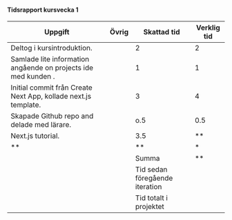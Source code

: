 
#### Tidsrapport kursvecka 1 
| Uppgift                      | Övrig | Skattad tid | Verklig tid |
|---------------------------------------------|---------------|-------------|-------------|
| Deltog i kursintroduktion.                 |         |    2    |   2    |
| Samlade lite information angående on projects ide med kunden .    |       |    1     |   1    |
| Initial commit från Create Next App, kollade next.js template.      |       |   3    |   4    |
| Skapade Github repo and delade med lärare.  |      |   o.5   |   0.5  |
| Next.js tutorial.             |   |  3.5   |   **    |
|**                      |     |   **      |   *     |
|                          |            | Summa               |   **     |   **     |
|                          |            | Tid sedan föregående iteration  |       |   **     |
|                          |            | Tid totalt i projektet      |       |   **     |


 